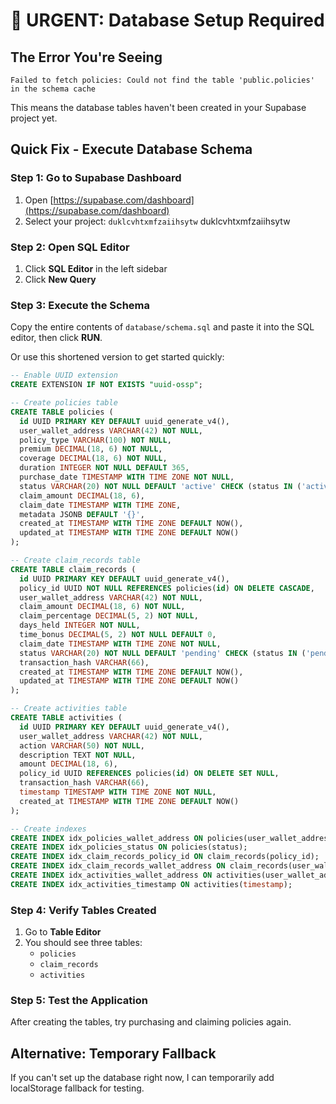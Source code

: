 # 🚨 URGENT: Database Setup Required

## The Error You're Seeing
```
Failed to fetch policies: Could not find the table 'public.policies' in the schema cache
```

This means the database tables haven't been created in your Supabase project yet.

## Quick Fix - Execute Database Schema

### Step 1: Go to Supabase Dashboard
1. Open [https://supabase.com/dashboard](https://supabase.com/dashboard)
2. Select your project: `duklcvhtxmfzaiihsytw` duklcvhtxmfzaiihsytw

### Step 2: Open SQL Editor
1. Click **SQL Editor** in the left sidebar
2. Click **New Query**

### Step 3: Execute the Schema
Copy the entire contents of `database/schema.sql` and paste it into the SQL editor, then click **RUN**.

Or use this shortened version to get started quickly:

```sql
-- Enable UUID extension
CREATE EXTENSION IF NOT EXISTS "uuid-ossp";

-- Create policies table
CREATE TABLE policies (
  id UUID PRIMARY KEY DEFAULT uuid_generate_v4(),
  user_wallet_address VARCHAR(42) NOT NULL,
  policy_type VARCHAR(100) NOT NULL,
  premium DECIMAL(18, 6) NOT NULL,
  coverage DECIMAL(18, 6) NOT NULL,
  duration INTEGER NOT NULL DEFAULT 365,
  purchase_date TIMESTAMP WITH TIME ZONE NOT NULL,
  status VARCHAR(20) NOT NULL DEFAULT 'active' CHECK (status IN ('active', 'expired', 'claimed')),
  claim_amount DECIMAL(18, 6),
  claim_date TIMESTAMP WITH TIME ZONE,
  metadata JSONB DEFAULT '{}',
  created_at TIMESTAMP WITH TIME ZONE DEFAULT NOW(),
  updated_at TIMESTAMP WITH TIME ZONE DEFAULT NOW()
);

-- Create claim_records table
CREATE TABLE claim_records (
  id UUID PRIMARY KEY DEFAULT uuid_generate_v4(),
  policy_id UUID NOT NULL REFERENCES policies(id) ON DELETE CASCADE,
  user_wallet_address VARCHAR(42) NOT NULL,
  claim_amount DECIMAL(18, 6) NOT NULL,
  claim_percentage DECIMAL(5, 2) NOT NULL,
  days_held INTEGER NOT NULL,
  time_bonus DECIMAL(5, 2) NOT NULL DEFAULT 0,
  claim_date TIMESTAMP WITH TIME ZONE NOT NULL,
  status VARCHAR(20) NOT NULL DEFAULT 'pending' CHECK (status IN ('pending', 'approved', 'rejected', 'paid')),
  transaction_hash VARCHAR(66),
  created_at TIMESTAMP WITH TIME ZONE DEFAULT NOW(),
  updated_at TIMESTAMP WITH TIME ZONE DEFAULT NOW()
);

-- Create activities table
CREATE TABLE activities (
  id UUID PRIMARY KEY DEFAULT uuid_generate_v4(),
  user_wallet_address VARCHAR(42) NOT NULL,
  action VARCHAR(50) NOT NULL,
  description TEXT NOT NULL,
  amount DECIMAL(18, 6),
  policy_id UUID REFERENCES policies(id) ON DELETE SET NULL,
  transaction_hash VARCHAR(66),
  timestamp TIMESTAMP WITH TIME ZONE NOT NULL,
  created_at TIMESTAMP WITH TIME ZONE DEFAULT NOW()
);

-- Create indexes
CREATE INDEX idx_policies_wallet_address ON policies(user_wallet_address);
CREATE INDEX idx_policies_status ON policies(status);
CREATE INDEX idx_claim_records_policy_id ON claim_records(policy_id);
CREATE INDEX idx_claim_records_wallet_address ON claim_records(user_wallet_address);
CREATE INDEX idx_activities_wallet_address ON activities(user_wallet_address);
CREATE INDEX idx_activities_timestamp ON activities(timestamp);
```

### Step 4: Verify Tables Created
1. Go to **Table Editor**
2. You should see three tables:
   - `policies`
   - `claim_records` 
   - `activities`

### Step 5: Test the Application
After creating the tables, try purchasing and claiming policies again.

## Alternative: Temporary Fallback
If you can't set up the database right now, I can temporarily add localStorage fallback for testing.
